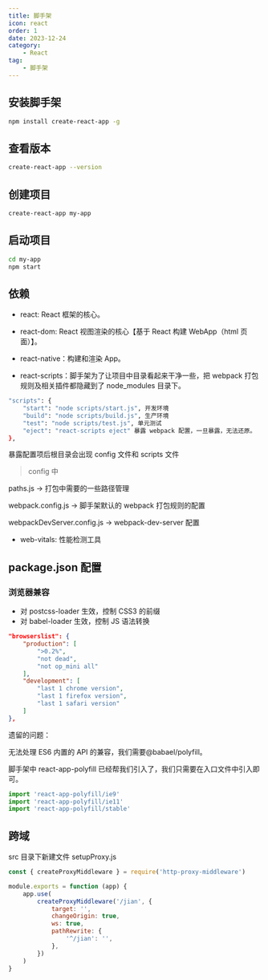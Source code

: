 ```yaml
---
title: 脚手架
icon: react
order: 1
date: 2023-12-24
category:
    - React
tag:
    - 脚手架
---
```


## 安装脚手架

```bash
npm install create-react-app -g
```

## 查看版本

```bash
create-react-app --version
```

## 创建项目

```bash
create-react-app my-app
```

## 启动项目

```bash
cd my-app
npm start
```

## 依赖

- react: React 框架的核心。

- react-dom: React 视图渲染的核心【基于 React 构建 WebApp（html 页面）】。

- react-native：构建和渲染 App。

- react-scripts：脚手架为了让项目中目录看起来干净一些，把 webpack 打包规则及相关插件都隐藏到了 node_modules 目录下。

```bash
"scripts": {
    "start": "node scripts/start.js", 开发环境
    "build": "node scripts/build.js", 生产环境
    "test": "node scripts/test.js", 单元测试
    "eject": "react-scripts eject" 暴露 webpack 配置，一旦暴露，无法还原。
},
```

暴露配置项后根目录会出现 config 文件和 scripts 文件

> config 中

paths.js -> 打包中需要的一些路径管理

webpack.config.js -> 脚手架默认的 webpack 打包规则的配置

webpackDevServer.config.js -> webpack-dev-server 配置

- web-vitals: 性能检测工具

## package.json 配置

### 浏览器兼容

- 对 postcss-loader 生效，控制 CSS3 的前缀
- 对 babel-loader 生效，控制 JS 语法转换

```json
"browserslist": {
    "production": [
        ">0.2%",
        "not dead",
        "not op_mini all"
    ],
    "development": [
        "last 1 chrome version",
        "last 1 firefox version",
        "last 1 safari version"
    ]
},
```

遗留的问题：

无法处理 ES6 内置的 API 的兼容，我们需要@babael/polyfill。

脚手架中 react-app-polyfill 已经帮我们引入了，我们只需要在入口文件中引入即可。

```js
import 'react-app-polyfill/ie9'
import 'react-app-polyfill/ie11'
import 'react-app-polyfill/stable'
```

## 跨域

src 目录下新建文件 setupProxy.js

```js
const { createProxyMiddleware } = require('http-proxy-middleware')

module.exports = function (app) {
    app.use(
        createProxyMiddleware('/jian', {
            target: '',
            changeOrigin: true,
            ws: true,
            pathRewrite: {
                '^/jian': '',
            },
        })
    )
}
```
